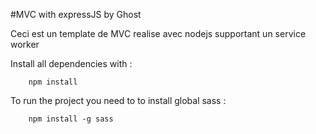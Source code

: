 #MVC with expressJS by Ghost

Ceci est un template de MVC realise avec nodejs supportant un service worker

Install all dependencies with : 
```shell
    npm install
```
To run the project you need to to install global sass : 
```shell
    npm install -g sass
```
